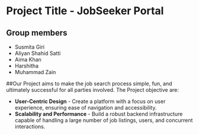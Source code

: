 # Project Title - JobSeeker Portal
## Group members
* Susmita Giri
* Aliyan Shahid Satti
* Aima Khan
* Harshitha
* Muhammad Zain

##Our Project aims to make the job 
search process simple, fun, and ultimately successful for all parties involved. The Project objective are: 
* <b>User-Centric Design</b> - Create a platform with a focus on user experience, ensuring
ease of navigation and accessibility.
* <b> Scalability and Performance</b> - Build a robust
backend infrastructure capable of
handling a large number of job listings,
users, and concurrent interactions.
